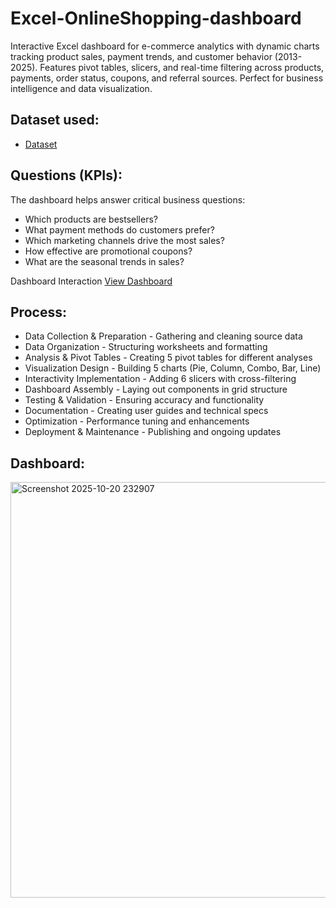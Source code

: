 # Excel-OnlineShopping-dashboard
Interactive Excel dashboard for e-commerce analytics with dynamic charts tracking product sales, payment trends, and customer behavior (2013-2025). Features pivot tables, slicers, and real-time filtering across products, payments, order status, coupons, and referral sources. Perfect for business intelligence and data visualization.

## Dataset used:
- <a href="https://github.com/pavankumarsiga088-max/Excel-OnlineShopping-dashboard/blob/main/Online-Store-Orders(Dashboard).xlsx">Dataset</a>

## Questions (KPIs):
The dashboard helps answer critical business questions:

- Which products are bestsellers?
- What payment methods do customers prefer?
- Which marketing channels drive the most sales?
- How effective are promotional coupons?
- What are the seasonal trends in sales?

Dashboard Interaction <a href="https://github.com/pavankumarsiga088-max/Excel-OnlineShopping-dashboard/blob/main/Screenshot%202025-10-20%20232907.png">View Dashboard</a>

## Process:
- Data Collection & Preparation - Gathering and cleaning source data
- Data Organization - Structuring worksheets and formatting
- Analysis & Pivot Tables - Creating 5 pivot tables for different analyses
- Visualization Design - Building 5 charts (Pie, Column, Combo, Bar, Line)
- Interactivity Implementation - Adding 6 slicers with cross-filtering
- Dashboard Assembly - Laying out components in grid structure
- Testing & Validation - Ensuring accuracy and functionality
- Documentation - Creating user guides and technical specs
- Optimization - Performance tuning and enhancements
- Deployment & Maintenance - Publishing and ongoing updates
  
## Dashboard:
<img width="984" height="665" alt="Screenshot 2025-10-20 232907" src="https://github.com/user-attachments/assets/5d9d8a24-8484-48f5-b9a3-a92d5d26a76d" />

